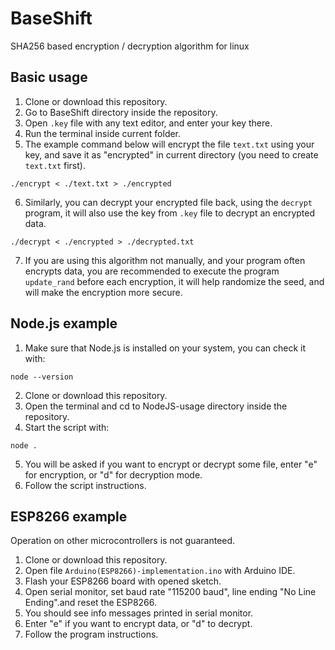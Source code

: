 # BaseShift

SHA256 based encryption / decryption algorithm for linux

## Basic usage

1) Clone or download this repository.
2) Go to BaseShift directory inside the repository.
3) Open `.key` file with any text editor, and enter your key there.
4) Run the terminal inside current folder.
5) The example command below will encrypt the file `text.txt` using your key, and save it as "encrypted" in current directory (you need to create `text.txt` first).
```
./encrypt < ./text.txt > ./encrypted
```
6) Similarly, you can decrypt your encrypted file back, using the `decrypt` program, it will also use the key from `.key` file to decrypt an encrypted data.
```
./decrypt < ./encrypted > ./decrypted.txt
```
7) If you are using this algorithm not manually, and your program often encrypts data, you are recommended to execute the program `update_rand` before each encryption, it will help randomize the seed, and will make the encryption more secure.

## Node.js example

1) Make sure that Node.js is installed on your system, you can check it with:
```
node --version
```
2) Clone or download this repository.
3) Open the terminal and cd to NodeJS-usage directory inside the repository.
4) Start the script with:
```
node .
```
5) You will be asked if you want to encrypt or decrypt some file, enter "e" for encryption, or "d" for decryption mode.
6) Follow the script instructions.

## ESP8266 example

Operation on other microcontrollers is not guaranteed.

1) Clone or download this repository.
2) Open file `Arduino(ESP8266)-implementation.ino` with Arduino IDE.
3) Flash your ESP8266 board with opened sketch.
4) Open serial monitor, set baud rate "115200 baud", line ending "No Line Ending".and reset the ESP8266.
5) You should see info messages printed in serial monitor.
6) Enter "e" if you want to encrypt data, or "d" to decrypt.
7) Follow the program instructions.
